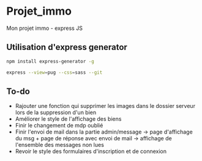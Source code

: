 # Projet_immo
Mon projet immo - express JS 
 
 ## Utilisation d'express generator 

 ```Bash
npm install express-generator -g
 ```

 ```Bash
 express --view=pug --css=sass --git
 ```
 ## To-do 

- Rajouter une fonction qui supprimer les images dans le dossier serveur lors de la suppression d'un bien
- Améliorer le style de l'affichage des biens
- Finir le changement de mdp oublié
- Finir l'envoi de mail dans la partie admin/message 
        -> page d'affichage du msg + page de réponse avec envoi de mail
        -> affichage de l'ensemble des messages non lues
- Revoir le style des formulaires d'inscription et de connexion

  
